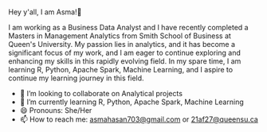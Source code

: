 ### 

Hey y'all, I am Asma!👋 

I am working as a Business Data Analyst and I have recently completed a Masters in Management Analytics from Smith School of Business at Queen's University. My passion lies in analytics,  and it has become a significant focus of my work, and I am eager to continue exploring and enhancing my skills in this rapidly evolving field. In my spare time, I am learning  R, Python, Apache Spark, Machine Learning, and I aspire to continue my learning journey in this field. 


- 👯 I’m looking to collaborate on Analytical projects
- 🌱 I’m currently learning R, Python, Apache Spark, Machine Learning
- 😄 Pronouns: She/Her 
- 📫 How to reach me: asmahasan703@gmail.com or 21af27@queensu.ca


<!--
**AsmaFathima94/Asmafathima94** is a ✨ _special_ ✨ repository because its `README.md` (this file) appears on your GitHub profile.

Here are some ideas to get you started:

- 🔭 I’m currently working on ...
- 🌱 I’m currently learning ...
- 👯 I’m looking to collaborate on 
- 🤔 I’m looking for help with ...
- 💬 Ask me about ...
- 📫 How to reach me: 
- 😄 Pronouns: She/Her 
- ⚡ Fun fact: ...
-->

